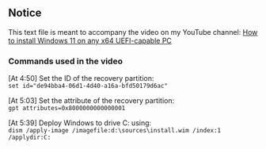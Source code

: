 ## Notice
This text file is meant to accompany the video on my YouTube channel: [How to install Windows 11 on any x64 UEFI-capable PC](https://youtu.be/wZzmqYX6fmw)


### Commands used in the video
[At 4:50] Set the ID of the recovery partition:\
```set id="de94bba4-06d1-4d40-a16a-bfd50179d6ac"```

[At 5:03] Set the attribute of the recovery partition:\
```gpt attributes=0x8000000000000001```

[At 5:39] Deploy Windows to drive C: using:\
```dism /apply-image /imagefile:d:\sources\install.wim /index:1 /applydir:C:```
